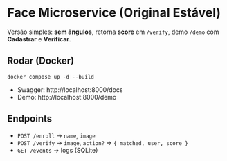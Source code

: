 # Face Microservice (Original Estável)
Versão simples: **sem ângulos**, retorna **score** em `/verify`, demo `/demo` com **Cadastrar** e **Verificar**.

## Rodar (Docker)
```
docker compose up -d --build
```
- Swagger: http://localhost:8000/docs
- Demo: http://localhost:8000/demo

## Endpoints
- `POST /enroll` → `name`, `image`
- `POST /verify` → `image`, `action?` ⇒ `{ matched, user, score }`
- `GET /events` → logs (SQLite)
